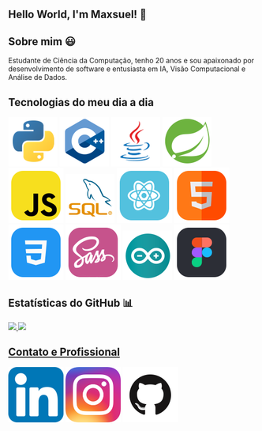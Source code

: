 ## Hello World, I'm Maxsuel! 🖖

## Sobre mim 😃

Estudante de Ciência da Computação, tenho 20 anos e sou apaixonado por desenvolvimento de software e entusiasta em IA, Visão Computacional e Análise de Dados.

## Tecnologias do meu dia a dia

<code title='Python'>![icon](_GitHub/img/python.svg)</code>
<code title='C++'>![icon](_GitHub/img/c++.svg)</code>
<code title='Java'>![icon](_GitHub/img/java.svg)</code>
<code title='Springboot'>![icon](_GitHub/img/springboot.svg)</code>
<code title='Javascript'>![icon](_GitHub/img/javascript-icon.svg)</code>
<code title='SQL'>![icon](_GitHub/img/sql-icon.svg)</code>
<code title='React'>![icon](_GitHub/img/react-icon.svg)</code>
<code title='Html'>![icon](_GitHub/img/html-icon.svg)</code>
<code title='Css'>![icon](_GitHub/img/css-icon.svg)</code>
<code title='Sass'>![icon](_GitHub/img/sass-icon.svg)</code>
<code title='Arduino'>![icon](_GitHub/img/arduino.svg)</code>
<code title='Figma'>![icon](_GitHub/img/figma-icon.svg)</code>

## Estatísticas do GitHub 📊

<a href="https://github.com/Maxsuel-Santos">
<img height="160em" src="https://github-readme-stats.vercel.app/api?username=Maxsuel-Santos&layout=compact&theme=vue-dark"/>   
<img height="160em" src="https://github-readme-stats.vercel.app/api/top-langs/?username=Maxsuel-Santos&layout=compact&theme=vue-dark&langs_count=8"/>
  
## Contato e Profissional

<a href="https://www.linkedin.com/in/maxsuel-santos/" target="_blank"><code title='Linkedin'>![Social](_GitHub/img/linkedin-icon.svg)</code></a>
<a href="https://instagram.com/santosmaxsuel_" target="_blank"><code title='Instagram'>![Social](_GitHub/img/instagram-icon.svg)</code></a>
<a href="https://github.com/Maxsuel-Santos" target="_blank"><code title='GitHub'>![Social](_GitHub/img/github-icon.svg)</code></a>
